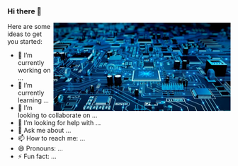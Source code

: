 ### Hi there 👋

<img align="right" src="https://github.com/garethreece/garethreece/blob/main/electronics.png" width="400" height="200" alt="Background Electronics">



Here are some ideas to get you started:

- 🔭 I’m currently working on ...
- 🌱 I’m currently learning ...
- 👯 I’m looking to collaborate on ...
- 🤔 I’m looking for help with ...
- 💬 Ask me about ...
- 📫 How to reach me: ...
- 😄 Pronouns: ...
- ⚡ Fun fact: ...


